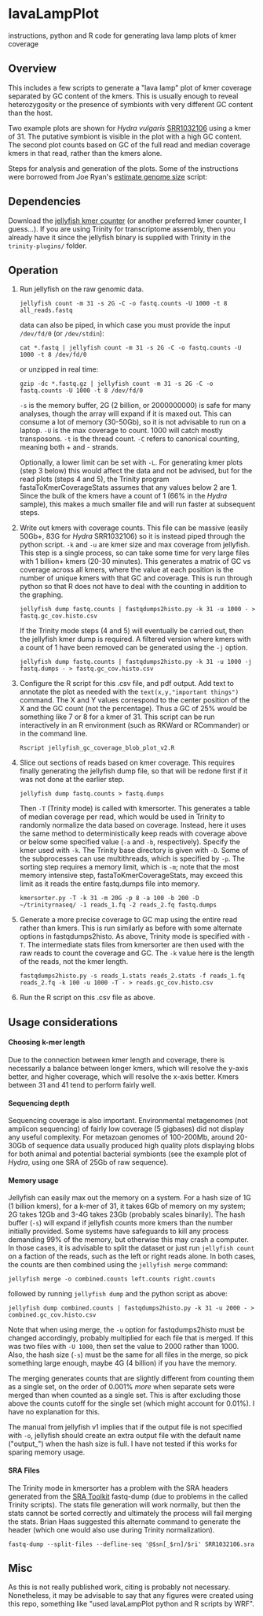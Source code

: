 # lavaLampPlot
instructions, python and R code for generating lava lamp plots of kmer coverage

## Overview
This includes a few scripts to generate a "lava lamp" plot of kmer coverage separated by GC content of the kmers. This is usually enough to reveal heterozygosity or the presence of symbionts with very different GC content than the host.

Two example plots are shown for *Hydra vulgaris* [SRR1032106](http://www.ncbi.nlm.nih.gov/sra/SRX378887) using a kmer of 31. The putative symbiont is visible in the plot with a high GC content. The second plot counts based on GC of the full read and median coverage kmers in that read, rather than the kmers alone.

Steps for analysis and generation of the plots. Some of the instructions were borrowed from Joe Ryan's [estimate genome size](https://github.com/josephryan/estimate_genome_size.pl) script:

## Dependencies
Download the [jellyfish kmer counter](http://www.genome.umd.edu/jellyfish.html) (or another preferred kmer counter, I guess...). If you are using Trinity for transcriptome assembly, then you already have it since the jellyfish binary is supplied with Trinity in the `trinity-plugins/` folder.

## Operation
1. Run jellyfish on the raw genomic data.
   
   `jellyfish count -m 31 -s 2G -C -o fastq.counts -U 1000 -t 8 all_reads.fastq`
  
   data can also be piped, in which case you must provide the input `/dev/fd/0` (or `/dev/stdin`):
   
   `cat *.fastq | jellyfish count -m 31 -s 2G -C -o fastq.counts -U 1000 -t 8 /dev/fd/0`
   
   or unzipped in real time:
  
   `gzip -dc *.fastq.gz | jellyfish count -m 31 -s 2G -C -o fastq.counts -U 1000 -t 8 /dev/fd/0`
  
   `-s` is the memory buffer, 2G (2 billion, or 2000000000) is safe for many analyses, though the array will expand if it is maxed out. This can consume a lot of memory (30-50Gb), so it is not advisable to run on a laptop. `-U` is the max coverage to count. 1000 will catch mostly transposons. `-t` is the thread count. `-C` refers to canonical counting, meaning both + and - strands. 

   Optionally, a lower limit can be set with `-L`. For generating kmer plots (step 3 below) this would affect the data and not be advised, but for the read plots (steps 4 and 5), the Trinity program fastaToKmerCoverageStats assumes that any values below 2 are 1. Since the bulk of the kmers have a count of 1 (66% in the *Hydra* sample), this makes a much smaller file and will run faster at subsequent steps.

2. Write out kmers with coverage counts. This file can be massive (easily 50Gb+, 83G for *Hydra* SRR1032106) so it is instead piped through the python script. `-k` and `-u` are kmer size and max coverage from jellyfish. This step is a single process, so can take some time for very large files with 1 billion+ kmers (20-30 minutes). This generates a matrix of GC vs coverage across all kmers, where the value at each position is the number of unique kmers with that GC and coverage. This is run through python so that R does not have to deal with the counting in addition to the graphing.
   
   `jellyfish dump fastq.counts | fastqdumps2histo.py -k 31 -u 1000 - > fastq.gc_cov.histo.csv`

   If the Trinity mode steps (4 and 5) will eventually be carried out, then the jellyfish kmer dump is required. A filtered version where kmers with a count of 1 have been removed can be generated using the `-j` option.
   
   `jellyfish dump fastq.counts | fastqdumps2histo.py -k 31 -u 1000 -j fastq.dumps - > fastq.gc_cov.histo.csv`

3. Configure the R script for this .csv file, and pdf output. Add text to annotate the plot as needed with the  `text(x,y,"important things")` command. The X and Y values correspond to the center position of the X and the GC count (not the percentage). Thus a GC of 25% would be something like 7 or 8 for a kmer of 31. This script can be run interactively in an R environment (such as RKWard or RCommander) or in the command line.

   `Rscript jellyfish_gc_coverage_blob_plot_v2.R`

4. Slice out sections of reads based on kmer coverage. This requires finally generating the jellyfish dump file, so that will be redone first if it was not done at the earlier step. 

   `jellyfish dump fastq.counts > fastq.dumps`

   Then `-T` (Trinity mode) is called with kmersorter. This generates a table of median coverage per read, which would be used in Trinity to randomly normalize the data based on coverage. Instead, here it uses the same method to deterministically keep reads with coverage above or below some specified value (`-a` and `-b`, respectively). Specify the kmer used with `-k`. The Trinity base directory is given with `-D`. Some of the subprocesses can use multithreads, which is specified by `-p`. The sorting step requires a memory limit, which is `-m`; note that the most memory intensive step, fastaToKmerCoverageStats, may exceed this limit as it reads the entire fastq.dumps file into memory.

   `kmersorter.py -T -k 31 -m 20G -p 8 -a 100 -b 200 -D ~/trinityrnaseq/ -1 reads_1.fq -2 reads_2.fq fastq.dumps`

5. Generate a more precise coverage to GC map using the entire read rather than kmers. This is run similarly as before with some alternate options in fastqdumps2histo. As above, Trinity mode is specified with `-T`. The intermediate stats files from kmersorter are then used with the raw reads to count the coverage and GC. The `-k` value here is the length of the reads, not the kmer length.

   `fastqdumps2histo.py -s reads_1.stats reads_2.stats -f reads_1.fq reads_2.fq -k 100 -u 1000 -T - > reads.gc_cov.histo.csv`

6. Run the R script on this .csv file as above.

## Usage considerations
#### Choosing k-mer length
Due to the connection between kmer length and coverage, there is necessarily a balance between longer kmers, which will resolve the y-axis better, and higher coverage, which will resolve the x-axis better. Kmers between 31 and 41 tend to perform fairly well.

#### Sequencing depth
Sequencing coverage is also important. Environmental metagenomes (not amplicon sequencing) of fairly low coverage (5 gigbases) did not display any useful complexity. For metazoan genomes of 100-200Mb, around 20-30Gb of sequence data usually produced high quality plots displaying blobs for both animal and potential bacterial symbionts (see the example plot of *Hydra*, using one SRA of 25Gb of raw sequence).

#### Memory usage
Jellyfish can easily max out the memory on a system. For a hash size of 1G (1 billion kmers), for a k-mer of 31, it takes 6Gb of memory on my system; 2G takes 12Gb and 3-4G takes 23Gb (probably scales binarily). The hash buffer (`-s`) will expand if jellyfish counts more kmers than the number initially provided. Some systems have safeguards to kill any process demanding 99% of the memory, but otherwise this may crash a computer. In those cases, it is advisable to split the dataset or just run `jellyfish count` on a faction of the reads, such as the left or right reads alone. In both cases, the counts are then combined using the `jellyfish merge` command:

`jellyfish merge -o combined.counts left.counts right.counts`

followed by running `jellyfish dump` and the python script as above:

`jellyfish dump combined.counts | fastqdumps2histo.py -k 31 -u 2000 - > combined.gc_cov.histo.csv`

Note that when using merge, the `-u` option for fastqdumps2histo must be changed accordingly, probably multiplied for each file that is merged. If this was two files with `-U 1000`, then set the value to 2000 rather than 1000. Also, the hash size (`-s`) must be the same for all files in the merge, so pick something large enough, maybe 4G (4 billion) if you have the memory.

The merging generates counts that are slightly different from counting them as a single set, on the order of 0.001% *more* when separate sets were merged than when counted as a single set. This is after excluding those above the counts cutoff for the single set (which might account for 0.01%). I have no explanation for this.

The manual from jellyfish v1 implies that if the output file is not specified with `-o`, jellyfish should create an extra output file with the default name ("output_") when the hash size is full. I have not tested if this works for sparing memory usage.

#### SRA Files
The Trinity mode in kmersorter has a problem with the SRA headers generated from the [SRA Toolkit](http://www.ncbi.nlm.nih.gov/books/NBK158900/) fastq-dump (due to problems in the called Trinity scripts). The stats file generation will work normally, but then the stats cannot be sorted correctly and ultimately the process will fail merging the stats. Brian Haas suggested this alternate command to generate the header (which one would also use during Trinity normalization).

`fastq-dump --split-files --defline-seq '@$sn[_$rn]/$ri' SRR1032106.sra`

## Misc
As this is not really published work, citing is probably not necessary. Nonetheless, it may be advisable to say that any figures were created using this repo, something like "used lavaLampPlot python and R scripts by WRF".
